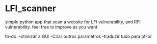 # LFI_scanner

simple python app that scan a website for LFI vulnerability, and RFI vulnerability.
feel free to improve as you want.

to-do:
-otimizar a GUI
-Criar outros parametros
-traduzir tudo para pt-br
